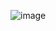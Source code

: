 ![image](https://github.com/ilrexho2011/Project-EULER-Possible-Solutions-Problems-201_to_300/assets/61479363/a4ff2415-23ea-4f5e-bfc9-b04d8c011672)

